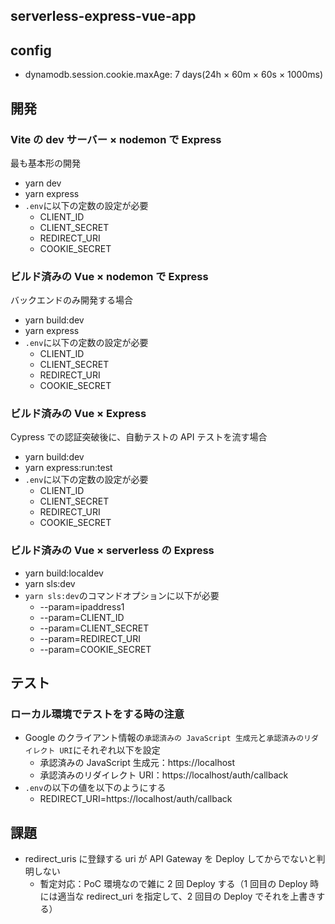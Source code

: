 ## serverless-express-vue-app

## config

- dynamodb.session.cookie.maxAge: 7 days(24h × 60m × 60s × 1000ms)

## 開発

### Vite の dev サーバー × nodemon で Express

最も基本形の開発

- yarn dev
- yarn express
- `.env`に以下の定数の設定が必要
  - CLIENT_ID
  - CLIENT_SECRET
  - REDIRECT_URI
  - COOKIE_SECRET

### ビルド済みの Vue × nodemon で Express

バックエンドのみ開発する場合

- yarn build:dev
- yarn express
- `.env`に以下の定数の設定が必要
  - CLIENT_ID
  - CLIENT_SECRET
  - REDIRECT_URI
  - COOKIE_SECRET

### ビルド済みの Vue × Express

Cypress での認証突破後に、自動テストの API テストを流す場合

- yarn build:dev
- yarn express:run:test
- `.env`に以下の定数の設定が必要
  - CLIENT_ID
  - CLIENT_SECRET
  - REDIRECT_URI
  - COOKIE_SECRET

### ビルド済みの Vue × serverless の Express

- yarn build:localdev
- yarn sls:dev
- `yarn sls:dev`のコマンドオプションに以下が必要
  - --param=ipaddress1
  - --param=CLIENT_ID
  - --param=CLIENT_SECRET
  - --param=REDIRECT_URI
  - --param=COOKIE_SECRET

## テスト

### ローカル環境でテストをする時の注意

- Google のクライアント情報の`承認済みの JavaScript 生成元`と`承認済みのリダイレクト URI`にそれぞれ以下を設定
  - 承認済みの JavaScript 生成元：https://localhost
  - 承認済みのリダイレクト URI：https://localhost/auth/callback
- `.env`の以下の値を以下のようにする
  - REDIRECT_URI=https://localhost/auth/callback

## 課題

- redirect_uris に登録する uri が API Gateway を Deploy してからでないと判明しない
  - 暫定対応：PoC 環境なので雑に 2 回 Deploy する（1 回目の Deploy 時には適当な redirect_uri を指定して、2 回目の Deploy でそれを上書きする）
